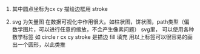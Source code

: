 1.   <circle class="progress-ring__circle" r="58" cx="60" cy="60" stroke-width="1"></circle>
其中圆点坐标为cx cy 描绘边框用  stroke

2. svg 为矢量图 在数据可视化中作用很大。如柱状图，饼状图，path类型（偏数学图片，可以进行任意的缩放，不会产生像素问题）
svg里， 可以使用各种数学标签
如 circle r cx cy 
stroke 是描边
fill 填充  用以上标签可以很容易的画出一个圆形，以此类推

